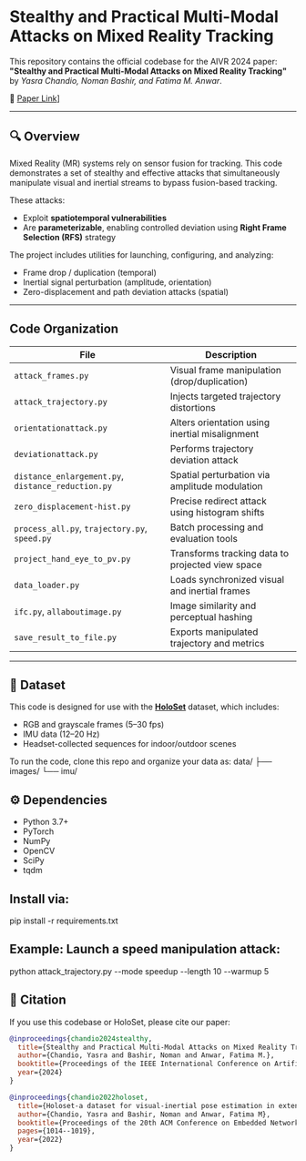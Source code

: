 # Stealthy and Practical Multi-Modal Attacks on Mixed Reality Tracking

This repository contains the official codebase for the AIVR 2024 paper:  
**"Stealthy and Practical Multi-Modal Attacks on Mixed Reality Tracking"**  
by *Yasra Chandio, Noman Bashir, and Fatima M. Anwar*.

📄 [Paper Link](https://yasrachandio.github.io/assets/pdfs/chandio_AIVR_24.pdf)]

---

## 🔍 Overview

Mixed Reality (MR) systems rely on sensor fusion for tracking. This code demonstrates a set of stealthy and effective attacks that simultaneously manipulate visual and inertial streams to bypass fusion-based tracking.

These attacks:
- Exploit **spatiotemporal vulnerabilities**
- Are **parameterizable**, enabling controlled deviation using **Right Frame Selection (RFS)** strategy

The project includes utilities for launching, configuring, and analyzing:
- Frame drop / duplication (temporal)
- Inertial signal perturbation (amplitude, orientation)
- Zero-displacement and path deviation attacks (spatial)

---

## Code Organization

| File | Description |
|------|-------------|
| `attack_frames.py` | Visual frame manipulation (drop/duplication) |
| `attack_trajectory.py` | Injects targeted trajectory distortions |
| `orientationattack.py` | Alters orientation using inertial misalignment |
| `deviationattack.py` | Performs trajectory deviation attack |
| `distance_enlargement.py`, `distance_reduction.py` | Spatial perturbation via amplitude modulation |
| `zero_displacement-hist.py` | Precise redirect attack using histogram shifts |
| `process_all.py`, `trajectory.py`, `speed.py` | Batch processing and evaluation tools |
| `project_hand_eye_to_pv.py` | Transforms tracking data to projected view space |
| `data_loader.py` | Loads synchronized visual and inertial frames |
| `ifc.py`, `allaboutimage.py` | Image similarity and perceptual hashing |
| `save_result_to_file.py` | Exports manipulated trajectory and metrics |

---

## 🧪 Dataset

This code is designed for use with the [**HoloSet**](https://zenodo.org/records/7200131#.ZBCnt2QpDVY) dataset, which includes:
- RGB and grayscale frames (5–30 fps)
- IMU data (12–20 Hz)
- Headset-collected sequences for indoor/outdoor scenes

To run the code, clone this repo and organize your data as:
data/
├── images/
└── imu/

## ⚙️ Dependencies

- Python 3.7+
- PyTorch
- NumPy
- OpenCV
- SciPy
- tqdm

## Install via:
pip install -r requirements.txt



## Example: Launch a speed manipulation attack: 

python attack_trajectory.py --mode speedup --length 10 --warmup 5


## 📜 Citation

If you use this codebase or HoloSet, please cite our paper:

```bibtex
@inproceedings{chandio2024stealthy,
  title={Stealthy and Practical Multi-Modal Attacks on Mixed Reality Tracking},
  author={Chandio, Yasra and Bashir, Noman and Anwar, Fatima M.},
  booktitle={Proceedings of the IEEE International Conference on Artificial Intelligence and Virtual Reality (AIVR)},
  year={2024}
}

@inproceedings{chandio2022holoset,
  title={Holoset-a dataset for visual-inertial pose estimation in extended reality: Dataset},
  author={Chandio, Yasra and Bashir, Noman and Anwar, Fatima M},
  booktitle={Proceedings of the 20th ACM Conference on Embedded Networked Sensor Systems},
  pages={1014--1019},
  year={2022}
}




